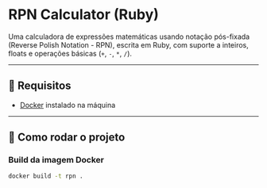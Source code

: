 # RPN Calculator (Ruby)

Uma calculadora de expressões matemáticas usando notação pós-fixada (Reverse Polish Notation - RPN), escrita em Ruby, com suporte a inteiros, floats e operações básicas (`+`, `-`, `*`, `/`).

---

## 🔧 Requisitos

- [Docker](https://www.docker.com/) instalado na máquina

---

## 🚀 Como rodar o projeto

### Build da imagem Docker

```bash
docker build -t rpn .
